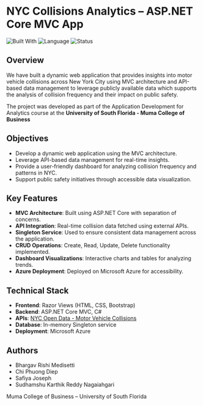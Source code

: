 # NYC Collisions Analytics – ASP.NET Core MVC App

![Built With](https://img.shields.io/badge/Built%20With-C%23%20%7C%20ASP.NET%20MVC-blue)
![Language](https://img.shields.io/badge/Language-C%23-orange)
![Status](https://img.shields.io/badge/Status-Completed-brightgreen)

## Overview
We have built a dynamic web application that provides insights into motor vehicle collisions across New York City using MVC architecture and API-based data management to leverage publicly available data which supports the analysis of collision frequency and their impact on public safety.​

The project was developed as part of the Application Development for Analytics course at the **University of South Florida - Muma College of Business**

## Objectives
- Develop a dynamic web application using the MVC architecture.
- Leverage API-based data management for real-time insights.
- Provide a user-friendly dashboard for analyzing collision frequency and patterns in NYC.
- Support public safety initiatives through accessible data visualization.

## Key Features
- **MVC Architecture**: Built using ASP.NET Core with separation of concerns.
- **API Integration**: Real-time collision data fetched using external APIs.
- **Singleton Service**: Used to ensure consistent data management across the application.
- **CRUD Operations**: Create, Read, Update, Delete functionality implemented.
- **Dashboard Visualizations**: Interactive charts and tables for analyzing trends.
- **Azure Deployment**: Deployed on Microsoft Azure for accessibility.

## Technical Stack
- **Frontend**: Razor Views (HTML, CSS, Bootstrap)
- **Backend**: ASP.NET Core MVC, C#
- **APIs**: [NYC Open Data - Motor Vehicle Collisions](https://data.cityofnewyork.us/Public-Safety/Motor-Vehicle-Collisions-Crashes/h9gi-nx95/about_data)
- **Database**: In-memory Singleton service
- **Deployment**: Microsoft Azure

## Authors
- Bhargav Rishi Medisetti
- Chi Phuong Diep
- Safiya Joseph
- Sudhamshu Karthik Reddy Nagaiahgari  

Muma College of Business – University of South Florida
